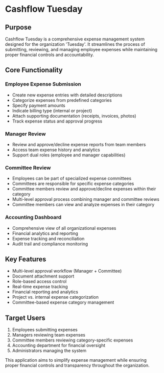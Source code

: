 # Cashflow Tuesday

## Purpose
Cashflow Tuesday is a comprehensive expense management system designed for the organization 'Tuesday'. It streamlines the process of submitting, reviewing, and managing employee expenses while maintaining proper financial controls and accountability.

## Core Functionality

### Employee Expense Submission
- Create new expense entries with detailed descriptions
- Categorize expenses from predefined categories
- Specify payment amounts
- Indicate billing type (internal or project)
- Attach supporting documentation (receipts, invoices, photos)
- Track expense status and approval progress

### Manager Review
- Review and approve/decline expense reports from team members
- Access team expense history and analytics
- Support dual roles (employee and manager capabilities)

### Committee Review
- Employees can be part of specialized expense committees
- Committees are responsible for specific expense categories
- Committee members review and approve/decline expenses within their category
- Multi-level approval process combining manager and committee reviews
- Committee members can view and analyze expenses in their category

### Accounting Dashboard
- Comprehensive view of all organizational expenses
- Financial analytics and reporting
- Expense tracking and reconciliation
- Audit trail and compliance monitoring

## Key Features
- Multi-level approval workflow (Manager + Committee)
- Document attachment support
- Role-based access control
- Real-time expense tracking
- Financial reporting and analytics
- Project vs. internal expense categorization
- Committee-based expense category management

## Target Users
1. Employees submitting expenses
2. Managers reviewing team expenses
3. Committee members reviewing category-specific expenses
4. Accounting department for financial oversight
5. Administrators managing the system

This application aims to simplify expense management while ensuring proper financial controls and transparency throughout the organization.